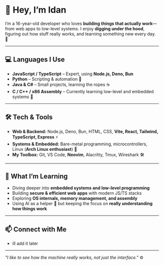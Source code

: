 # 👋 Hey, I’m Idan

I’m a 16-year-old developer who loves **building things that actually work**—from web apps to low-level systems. I enjoy **digging under the hood**, figuring out how stuff really works, and learning something new every day. 🚀  

---

## 💻 Languages I Use
- **JavaScript / TypeScript** – Expert, using **Node.js, Deno, Bun**  
- **Python** – Scripting & automation 🐍  
- **Java & C#** – Small projects, learning the ropes ☕  
- **C / C++ / x86 Assembly** – Currently learning low-level and embedded systems 💾  

---

## 🛠 Tech & Tools
- **Web & Backend:** Node.js, Deno, Bun, HTML, CSS, **Vite, React, Tailwind, TypeScript, Express** ⚡  
- **Systems & Embedded:** Bare-metal programming, microcontrollers, Linux (**Arch Linux enthusiast**) 🐧  
- **My Toolbox:** Git, VS Code, **Neovim**, Alacritty, Tmux, Wireshark 🛠  

---

## 🌱 What I’m Learning
- Diving deeper into **embedded systems and low-level programming**  
- Building **secure & efficient web apps** with modern JS/TS stacks  
- Exploring **OS internals, memory management, and assembly**  
- Using AI as a helper 🤖 but keeping the focus on **really understanding how things work**  

---

## 📫 Connect with Me
- ill add it later

---

*"I like to see how the machine really works, not just the interface."* ⚙️
